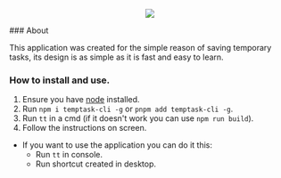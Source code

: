 <p align="center">
<img src="https://user-images.githubusercontent.com/76927919/217138841-64fc7091-3890-42d0-9c05-b9bbe9c714de.png"></img>
</p>
### About

This application was created for the simple reason of saving temporary tasks, its design is as simple as it is fast and easy to learn.

### How to install and use.
1. Ensure you have [node](https://nodejs.org/en/download/package-manager/) installed.
2. Run `npm i temptask-cli -g` or `pnpm add temptask-cli -g`.
3. Run `tt` in a cmd (if it doesn't work you can use `npm run build`). 
4. Follow the instructions on screen.
* If you want to use the application you can do it this:
    * Run `tt` in console.
    * Run shortcut created in desktop.
